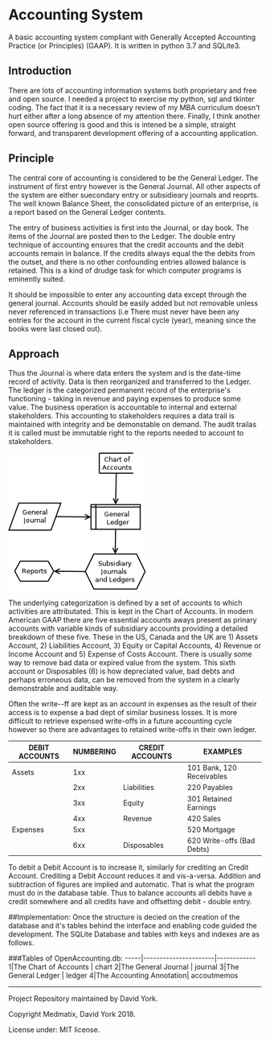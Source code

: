 # Accounting System

A basic accounting system compliant with Generally Accepted Accounting Practice (or Principles) (GAAP). It is written in python 3.7 and SQLite3.

## Introduction  
  
There are lots of accounting information systems both proprietary and free and open source. I needed a project to exercise my python, sql and tkinter coding. The fact that it is a necessary review of my MBA curriculum doesn't hurt either after a long absence of my attention there. Finally, I think another open source offering is good and this is intened be a simple, straight forward, and transparent development offering of a accounting application. 

## Principle 
The central core of accounting is considered to be the General Ledger. The instrument of first entry however is the General Journal. All other aspects of the system are either suecondary entry or subsidieary journals and reoprts. The well known Balance Sheet, the consolidated picture of an enterprise, is a report based on the General Ledger contents.

The entry of business activities is first into the Journal, or day book. The items of the Journal are posted then to the Ledger. The double entry technique of accounting ensures that the credit accounts and the debit accounts remain in balance. If the credits always equal the the debits from the outset, and there is no other confounding entries allowed balance is retained. This is a kind of drudge task for which computer programs is eminently suited.

It should be impossible to enter any accounting data except through the general journal. Accounts should be easily added but not removable unless never referenced in transactions (i.e There must never have been any entries for the account in the current fiscal cycle (year), meaning since the books were last closed out).

## Approach
Thus the Journal is where data enters the system and is the date-time record of activity. Data is then reorganized and transferred to the Ledger. The ledger is the categorized permanent record of the enterprise's functioning - taking in revenue and paying expenses to produce some value. The business operation is accountable to internal and external stakeholders. This accounting to stakeholders requires a data trail is maintained with integrity and be demonstable on demand. The audit trailas it is called must be immutable right to the reports needed to account to stakeholders.

![Accounting Relationships](AccountingSystemOrganization.png)

The underlying categorization is defined by a set of accounts to which activities are attributated. This is kept in the Chart of Accounts. In modern American GAAP there are five essential accounts aways present as prinary accounts with variable kinds of subsidiary accounts providing a detailed breakdown of these five. These in the US, Canada and the UK are 1) Assets Account, 2) Liabilities Account, 3) Equity or Capital Accounts, 4) Revenue or Income Account and 5) Expense of Costs Account. There is usually some way to remove bad data or expired value from the system. This sixth account or Disposables (6) is how depreciated value, bad debts and perhaps erroneous data, can be removed from the system in a clearly demonstrable and auditable way. 
  
Often the write--ff are kept as an account in expenses as the result of their access is to expense a bad dept of similar business losses. It is more difficult to retrieve expensed write-offs in a future accounting cycle however so there are advantages to retained write-offs in their own ledger.
  
DEBIT ACCOUNTS | NUMBERING | CREDIT ACCOUNTS | EXAMPLES
---------------|-----------|-----------------|-----------------------------
Assets         |   1xx     | |101 Bank, 120 Receivables
| |   2xx     | Liabilities | 220 Payables
| |   3xx     | Equity     | 301 Retained Earnings
| |   4xx     | Revenue    | 420 Sales
Expenses       |   5xx     | | 520 Mortgage
| |   6xx     | Disposables | 620 Write-offs (Bad Debts)

To debit a Debit Account is to increase it, similarly for crediting an Credit Account. Crediting a Debit Account reduces it and vis-a-versa. Addition and subtraction of figures are implied and automatic. That is what the program must do in the database table. Thus to balance accounts all debits have a credit somewhere and all credits have and offsetting debit - double entry.
  
  
##Implementation:
Once the structure is decied on the creation of the database and it's tables behind the interface and enabling code guided the development. The SQLite Database and tables with keys and indexes are as follows.

###Tables of OpenAccounting.db:
-----|----------------------|------------
1|The Chart of Accounts | chart
2|The General Journal | journal
3|The General Ledger | ledger
4|The Accounting Annotation| accoutmemos

---

Project Repository maintained by David York.
  
Copyright Medmatix, David York 2018.
  
License under: MIT license.
